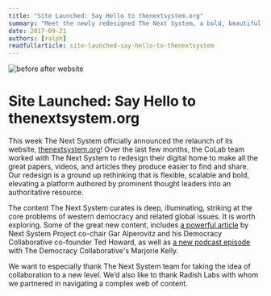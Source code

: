 ```yaml
---
title: "Site Launched: Say Hello to thenextsystem.org"
summary: "Meet the newly redesigned The Next System, a bold, beautiful, and accessible website for extensive writing on the global economy."
date: 2017-09-21
authors: [ralph]
readfullarticle: site-launched-say-hello-to-thenextsystem
---
```


<img src="/assets/img/blog/thenextsystem.jpg" class="center-element" alt="before after website">

# Site Launched: Say Hello to thenextsystem.org

This week The Next System officially announced the relaunch of its website, [thenextsystem.org](https://thenextsystem.org)!  Over the last few months, the CoLab team worked with The Next System to redesign their digital home to make all the great papers, videos, and articles they produce easier to find and share. Our redesign is a ground up rethinking that is flexible, scalable and bold, elevating a platform authored by prominent thought leaders into an authoritative resource.

The content The Next System curates is deep, illuminating, striking at the core problems of western democracy and related global issues. It is worth exploring. Some of the great new content, includes [a powerful article](https://thenextsystem.org/learn/stories/after-storms-defeating-trumpism-rebuilding-america?mc_cid=3c052f74a1&mc_eid=58d0eaf6b4) by Next System Project co-chair Gar Alperovitz and his Democracy Collaborative co-founder Ted Howard, as well as [a new podcast episode](https://thenextsystem.org/learn/stories/episode-6-capital-bias-vs-generative-design-w-marjorie-kelly?mc_cid=3c052f74a1&mc_eid=58d0eaf6b4) with The Democracy Collaborative's Marjorie Kelly.

We want to especially thank The Next System team for taking the idea of collaboration to a new level. We’d also like to thank Radish Labs with whom we partnered in navigating a complex web of content.

